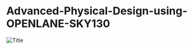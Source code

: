# Advanced-Physical-Design-using-OPENLANE-SKY130
![Title](https://user-images.githubusercontent.com/22131133/123993965-8b71d580-d9ea-11eb-846b-4ccb3b5dcd8c.PNG)
